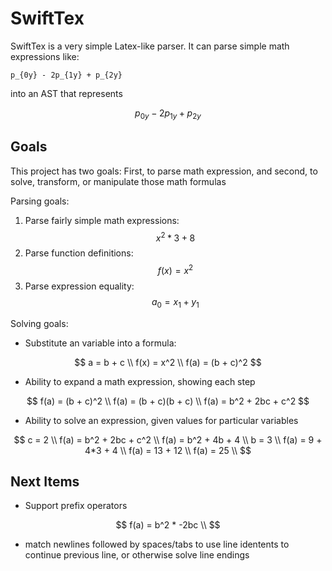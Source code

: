 # SwiftTex

SwiftTex is a very simple Latex-like parser. It can parse simple math expressions like:

```
p_{0y} - 2p_{1y} + p_{2y}
```

into an AST that represents

$$
p_{0y} - 2p_{1y} + p_{2y}
$$

## Goals

This project has two goals: First, to parse math expression, and second, to solve, transform, or manipulate those math formulas

Parsing goals:

1. Parse fairly simple math expressions: $$x^2*3 + 8$$
2. Parse function definitions: $$ f(x) = x^2 $$
3. Parse expression equality: $$a_0 = x_1 + y_1$$

Solving goals:

- Substitute an variable into a formula:

$$
a = b + c   \\
f(x) = x^2  \\
f(a) = (b + c)^2
$$

- Ability to expand a math expression, showing each step

$$
f(a) = (b + c)^2        \\
f(a) = (b + c)(b + c)   \\
f(a) = b^2 + 2bc + c^2
$$

- Ability to solve an expression, given values for particular variables

$$
c = 2                       \\
f(a) = b^2 + 2bc + c^2      \\
f(a) = b^2 + 4b + 4         \\
b = 3                       \\
f(a) = 9 + 4*3 + 4          \\
f(a) = 13 + 12              \\
f(a) = 25                   \\
$$


## Next Items

- Support prefix operators

$$
f(a) = b^2 * -2bc      \\
$$

- match newlines followed by spaces/tabs to use line identents to continue previous line, or otherwise solve line endings
